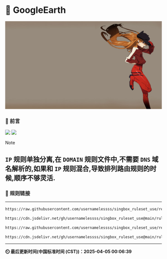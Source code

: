 
# 🧸 GoogleEarth
![](https://raw.githubusercontent.com/usernamelessss/picture-bed/main/images/202504042256831.jpg)
### 📣 前言
![](https://shields.io/badge/-移除重复规则-ff69b4) ![](https://shields.io/badge/-IP&nbsp;规则单独存放不与&nbsp;DOMAIN&nbsp;等混合-green)
> [!NOTE]
**`IP` 规则单独分离,在 `DOMAIN` 规则文件中,不需要 `DNS` 域名解析的,如果和 `IP` 规则混合,导致排列路由规则的时候,顺序不够灵活.**
---

###  🔗 规则链接
---

```url
https://raw.githubusercontent.com/usernamelessss/singbox_ruleset_use/refs/heads/main/rule/GoogleEarth/GoogleEarth_No_IP.json
```

```url
https://cdn.jsdelivr.net/gh/usernamelessss/singbox_ruleset_use@main/rule/GoogleEarth/GoogleEarth_No_IP.json
```

```url
https://raw.githubusercontent.com/usernamelessss/singbox_ruleset_use/refs/heads/main/rule/GoogleEarth/GoogleEarth_No_IP.srs
```

```url
https://cdn.jsdelivr.net/gh/usernamelessss/singbox_ruleset_use@main/rule/GoogleEarth/GoogleEarth_No_IP.srs
```

---
**⏲️ 最后更新时间(中国标准时间 (CST))：2025-04-05 00:06:39**